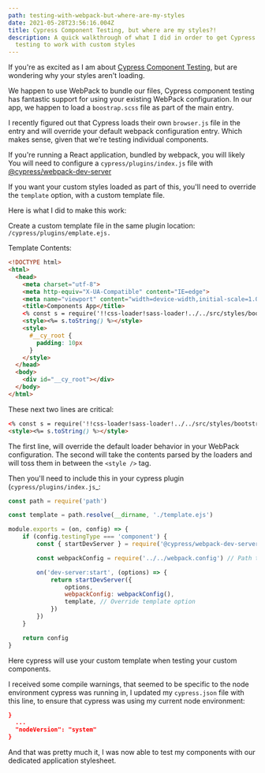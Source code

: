 ```yaml
---
path: testing-with-webpack-but-where-are-my-styles
date: 2021-05-28T23:56:16.004Z
title: Cypress Component Testing, but where are my styles?!
description: A quick walkthrough of what I did in order to get Cypress Component
  testing to work with custom styles
---
```

If you're as excited as I am about [Cypress Component Testing](https://docs.cypress.io/guides/component-testing/introduction), but are wondering why your styles aren't loading.

We happen to use WebPack to bundle our files, Cypress component testing has fantastic support for using your existing WebPack configuration. In our app, we happen to load a `boostrap.scss` file as part of the main entry.

I recently figured out that Cypress loads their own `browser.js` file in the entry and will override your default webpack configuration entry. Which makes sense, given that we're testing individual components.

If you're running a React application, bundled by webpack, you will likely You will need to configure a `cypress/plugins/index.js` file with [@cypress/webpack-dev-server](https://github.com/cypress-io/cypress/tree/develop/npm/webpack-dev-server)

If you want your custom styles loaded as part of this, you'll need to override the `template` option, with a custom template file.

Here is what I did to make this work:

Create a custom template file in the same plugin location: `/cypress/plugins/emplate.ejs.`

Template Contents:

```html
<!DOCTYPE html>
<html>
  <head>
    <meta charset="utf-8">
    <meta http-equiv="X-UA-Compatible" content="IE=edge">
    <meta name="viewport" content="width=device-width,initial-scale=1.0">
    <title>Components App</title>
    <% const s = require('!!css-loader!sass-loader!../../src/styles/bootstrap.scss').default %>
    <style><%= s.toString() %></style>
    <style>
      #__cy_root {
        padding: 10px
      }
    </style>
  </head>
  <body>
    <div id="__cy_root"></div>
  </body>
</html>
```

These next two lines are critical:

```html
<% const s = require('!!css-loader!sass-loader!../../src/styles/bootstrap_theme.scss').default %>
<style><%= s.toString() %></style>
```

The first line, will override the default loader behavior in your WebPack configuration. The second will take the contents parsed by the loaders and will toss them in between the `<style />` tag. 

Then you'll need to include this in your cypress plugin (`cypress/plugins/index.js`_:

```js
const path = require('path')

const template = path.resolve(__dirname, './template.ejs')

module.exports = (on, config) => {
    if (config.testingType === 'component') {
        const { startDevServer } = require('@cypress/webpack-dev-server')

        const webpackConfig = require('../../webpack.config') // Path to app webpack config

        on('dev-server:start', (options) => {
            return startDevServer({
                options,
                webpackConfig: webpackConfig(),
                template, // Override template option
            })
        })
    }

    return config
}

``` 

Here cypress will use your custom template when testing your custom components.

I received some compile warnings, that seemed to be specific to the node environment cypress was running in, I updated my `cypress.json` file with this line, to ensure that cypress was using my current node environment:

```json
}
  ...  
  "nodeVersion": "system"
}

```

And that was pretty much it, I was now able to test my components with our dedicated application stylesheet.

